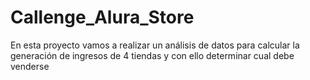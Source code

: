 # Callenge_Alura_Store
En esta proyecto vamos a realizar un análisis de datos para calcular la generación de ingresos de 4 tiendas y con ello determinar cual debe venderse
